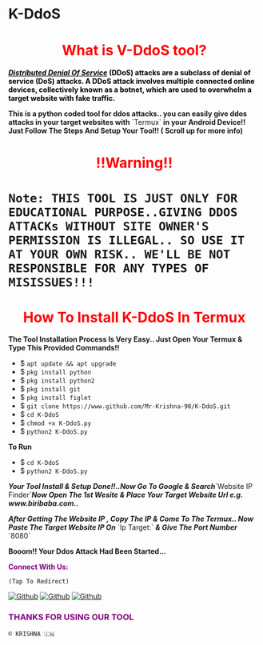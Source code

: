 # K-DdoS<h1 style="color:red" align="center">What is V-DdoS tool?</h1>
<div>
<p style="color:black"><b><i><u>Distributed Denial Of Service</u></i> (DDoS) attacks are a subclass of denial of service (DoS) attacks. A DDoS attack involves multiple connected online devices, collectively known as a botnet, which are used to overwhelm a target website with fake traffic.</b></p>
<p style="color:80% black"><b>This is a python coded tool for ddos attacks.. you can easily give ddos attacks in your target websites with</b> `Termux` <b>in your Android Device!! Just Follow The Steps And Setup Your Tool!! ( Scroll up for more info) </b> 
<br>
<h1 align="center" style="color:red">!!Warning!! <h1>

`Note: THIS TOOL IS JUST ONLY FOR EDUCATIONAL PURPOSE..GIVING DDOS ATTACKs WITHOUT SITE OWNER'S PERMISSION IS ILLEGAL.. SO USE IT AT YOUR OWN RISK.. WE'LL BE NOT RESPONSIBLE FOR ANY TYPES OF MISISSUES!!!`

<h1 style="color:red" align="center"> How To Install K-DdoS In Termux</h1>

<p><b>The Tool Installation Process Is Very Easy.. Just Open Your Termux & Type This Provided Commands!!</b></p>

- $ `apt update && apt upgrade`
- $ `pkg install python`
- $ `pkg install python2`
- $ `pkg install git`
- $ `pkg install figlet`
- $ `git clone https://www.github.com/Mr-Krishna-90/K-DdoS.git`
- $ `cd K-DdoS`
- $ `chmod +x K-DdoS.py`
- $ `python2 K-DdoS.py`

<p><b>To Run</b></p>

- $ `cd K-DdoS`
- $ `python2 K-DdoS.py`

<p><b><i> Your Tool Install & Setup Done!!..Now Go To Google & Search</i></b>`Website IP Finder`<b><i>Now  Open The 1st Wesite & Place Your Target Website Url e.g. www.biribaba.com..</b></i></p>

<p><b><i>After Getting The Website IP , Copy The IP & Come To The Termux.. Now Paste The Target Website IP On</b></i> `Ip Target:` <b><i>& Give The Port Number</b></i> `8080` </p>

<p><b> Booom!! Your Ddos Attack Had Been Started...</b> </p>
<div>

<p style="color:purple"><b>Connect With Us:</b></p>

``(Tap To Redirect)``

[![Github](https://img.shields.io/badge/Instagram-INSTAGroup-blue?style=for-the-badge&logo=instagram)](https://ig.me/j/AbZC3b_u344hDJtI)
[![Github](https://img.shields.io/badge/Instagram-INSTAPAGE-blue?style=for-the-badge&logo=instagram)](https://instagram.com/rach.itgamer999)
[![Github](https://img.shields.io/badge/TELEGRAM-TgGroup-orange?style=for-the-badge&logo=telegram)](https://t.me/+GrRkWxyiROs4ZGU1)

<h3 style="color:purple"> THANKS FOR USING OUR TOOL </h3>

``© KRISHNA 🇮🇳``

